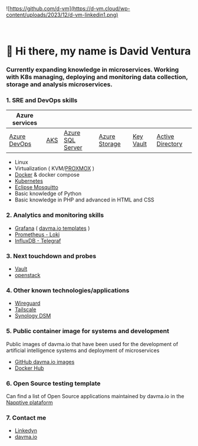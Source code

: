 ![https://github.com/d-vm](https://d-vm.cloud/wp-content/uploads/2023/12/d-vm-linkedin1.png)
</br>
</br>
</br>

# 👋 Hi there, my name is David Ventura

### Currently expanding knowledge in microservices. Working with K8s managing, deploying and monitoring data collection, storage and analysis microservices.


### 1. SRE and DevOps skills

|Azure services|  |   |   |   |   |
|---|---|---|---|---|---|
|  [Azure DevOps](https://azure.microsoft.com/en-us/services/devops/) | [AKS](https://docs.microsoft.com/en-us/azure/aks/) | [Azure SQL Server](https://azure.microsoft.com/es-es/services/sql-database/campaign/#overview) | [Azure Storage](https://docs.microsoft.com/en-us/azure/storage/common/storage-introduction) | [Key Vault](https://docs.microsoft.com/en-us/azure/storage/common/storage-introduction) | [Active Directory](https://azure.microsoft.com/es-es/services/active-directory/) | 

 - Linux
 - Virtualization ( KVM/[PROXMOX](https://www.proxmox.com/en/) )
 - [Docker](https://www.docker.com/) & docker compose
 - [Kubernetes](https://kubernetes.io/)
 - [Eclipse Mosquitto](https://mosquitto.org/)
 - Basic knowledge of Python
 - Basic knowledge in PHP and advanced in HTML and CSS

### 2. Analytics and monitoring skills

 - [Grafana](https://grafana.com/) ( [davma.io templates](https://github.com/davma-io-templates/grafana-template) )
 - [Prometheus - Loki](https://grafana.com/docs/loki/latest/)
 - [InfluxDB - Telegraf](https://www.influxdata.com/)

### 3. Next touchdown and probes

- [Vault](https://www.vaultproject.io/)
- [openstack](https://www.openstack.org/)

### 4. Other known technologies/applications

- [Wireguard](https://www.wireguard.com/)
- [Tailscale](https://tailscale.com/)
- [Synology DSM](https://www.synology.com/en-global/DSM71)

### 5. Public container image for systems and development

Public images of davma.io that have been used for the development of artificial intelligence systems and deployment of microservices

- [GitHub davma.io images](https://github.com/davma-io-images)
- [Docker Hub](https://hub.docker.com/u/davma)

### 6. Open Source testing template

Can find a list of Open Source applications maintained by davma.io in the [Napptive plataform](https://napptive.com/platform)

### 7. Contact me

 - [Linkedyn](https://www.linkedin.com/in/david-ventura-mar%C3%ADa/)
 - [davma.io](https://davma.io)
